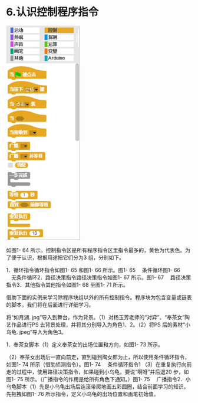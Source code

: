 # 6.认识控制程序指令

![](/assets/snap-ctrl.png)

如图1- 64 所示，控制指令区是所有程序指令区里指令最多的，黄色为代表色。为了便于认识，根据用途把它们分为3 组，分别如下。

1．循环指令循环指令如图1- 65 和图1- 66 所示。图1- 65 　条件循环图1- 66 　无条件循环2．路径决策指令路径决策指令如图1- 67 所示。图1- 67 　路径决策指令3．其他指令其他指令如图1- 68 至图1- 71 所示。

借助下面的实例来学习除程序块组以外的所有控制指令。程序块为包含变量或链表的脚本，我们将在后面进行详细学习。

将“如月湖. jpg”导入到舞台，作为背景。（1）对杨玉芳老师的“对弈”、“奉茶女”陶艺作品进行PS 去背景处理，并将其分别导入为角色1、2。（2）将PS 后的素材“小乌龟. jpeg”导入为角色3。

1．奉茶女脚本（1）定义奉茶女的出场位置和方向，如图1- 73 所示。

（2）奉茶女出场后一直向前走，直到碰到陶女郎为止，所以使用条件循环指令，如图1- 74 所示（借助侦测指令）。图1- 74 　条件循环指令1 （3）在重复执行向前走的过程中，使用路径决策指令，如果碰到小乌龟，要说“啊呀”并后退20 步，如图1- 75 所示。（广播指令的作用是给所有角色下通知。）图1- 75 　广播指令2．小乌龟脚本（1）先是小乌龟出场后连滚带爬地画五彩圆圈，结合前面学习的知识，先拖拽如图1- 76 所示指令，定义小乌龟的出场位置和画笔初始值。

